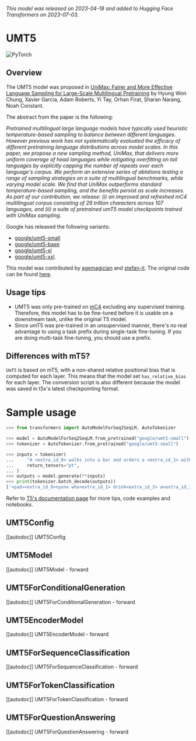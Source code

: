 <!--Copyright 2023 The HuggingFace Team. All rights reserved.

Licensed under the Apache License, Version 2.0 (the "License"); you may not use this file except in compliance with
the License. You may obtain a copy of the License at

http://www.apache.org/licenses/LICENSE-2.0

Unless required by applicable law or agreed to in writing, software distributed under the License is distributed on
an "AS IS" BASIS, WITHOUT WARRANTIES OR CONDITIONS OF ANY KIND, either express or implied. See the License for the
specific language governing permissions and limitations under the License.

⚠️ Note that this file is in Markdown but contain specific syntax for our doc-builder (similar to MDX) that may not be
rendered properly in your Markdown viewer.

-->
*This model was released on 2023-04-18 and added to Hugging Face Transformers on 2023-07-03.*

# UMT5

<div class="flex flex-wrap space-x-1">
<img alt="PyTorch" src="https://img.shields.io/badge/PyTorch-DE3412?style=flat&logo=pytorch&logoColor=white">
</div>

## Overview

The UMT5 model was proposed in [UniMax: Fairer and More Effective Language Sampling for Large-Scale Multilingual Pretraining](https://huggingface.co/papers/2304.09151) by Hyung Won Chung, Xavier Garcia, Adam Roberts, Yi Tay, Orhan Firat, Sharan Narang, Noah Constant.

The abstract from the paper is the following:

*Pretrained multilingual large language models have typically used heuristic temperature-based sampling to balance between different languages. However previous work has not systematically evaluated the efficacy of different pretraining language distributions across model scales. In this paper, we propose a new sampling method, UniMax, that delivers more uniform coverage of head languages while mitigating overfitting on tail languages by explicitly capping the number of repeats over each language's corpus. We perform an extensive series of ablations testing a range of sampling strategies on a suite of multilingual benchmarks, while varying model scale. We find that UniMax outperforms standard temperature-based sampling, and the benefits persist as scale increases. As part of our contribution, we release: (i) an improved and refreshed mC4 multilingual corpus consisting of 29 trillion characters across 107 languages, and (ii) a suite of pretrained umT5 model checkpoints trained with UniMax sampling.*

Google has released the following variants:

- [google/umt5-small](https://huggingface.co/google/umt5-small)
- [google/umt5-base](https://huggingface.co/google/umt5-base)
- [google/umt5-xl](https://huggingface.co/google/umt5-xl)
- [google/umt5-xxl](https://huggingface.co/google/umt5-xxl).

This model was contributed by [agemagician](https://huggingface.co/agemagician) and [stefan-it](https://huggingface.co/stefan-it). The original code can be
found [here](https://github.com/google-research/t5x).

## Usage tips

- UMT5 was only pre-trained on [mC4](https://huggingface.co/datasets/mc4) excluding any supervised training.
Therefore, this model has to be fine-tuned before it is usable on a downstream task, unlike the original T5 model.
- Since umT5 was pre-trained in an unsupervised manner, there's no real advantage to using a task prefix during single-task
fine-tuning. If you are doing multi-task fine-tuning, you should use a prefix.

## Differences with mT5?
`UmT5` is based on mT5, with a non-shared relative positional bias that is computed for each layer. This means that the model set `has_relative_bias` for each layer.
The conversion script is also different because the model was saved in t5x's latest checkpointing format.

# Sample usage

```python
>>> from transformers import AutoModelForSeq2SeqLM, AutoTokenizer

>>> model = AutoModelForSeq2SeqLM.from_pretrained("google/umt5-small")
>>> tokenizer = AutoTokenizer.from_pretrained("google/umt5-small")

>>> inputs = tokenizer(
...     "A <extra_id_0> walks into a bar and orders a <extra_id_1> with <extra_id_2> pinch of <extra_id_3>.",
...     return_tensors="pt",
... )
>>> outputs = model.generate(**inputs)
>>> print(tokenizer.batch_decode(outputs))
['<pad><extra_id_0>nyone who<extra_id_1> drink<extra_id_2> a<extra_id_3> alcohol<extra_id_4> A<extra_id_5> A. This<extra_id_6> I<extra_id_7><extra_id_52><extra_id_53></s>']
```

<Tip>

Refer to [T5's documentation page](t5) for more tips, code examples and notebooks.
</Tip>

## UMT5Config

[[autodoc]] UMT5Config

## UMT5Model

[[autodoc]] UMT5Model
    - forward

## UMT5ForConditionalGeneration

[[autodoc]] UMT5ForConditionalGeneration
    - forward

## UMT5EncoderModel

[[autodoc]] UMT5EncoderModel
    - forward

## UMT5ForSequenceClassification

[[autodoc]] UMT5ForSequenceClassification
    - forward

## UMT5ForTokenClassification

[[autodoc]] UMT5ForTokenClassification
    - forward

## UMT5ForQuestionAnswering

[[autodoc]] UMT5ForQuestionAnswering
    - forward
